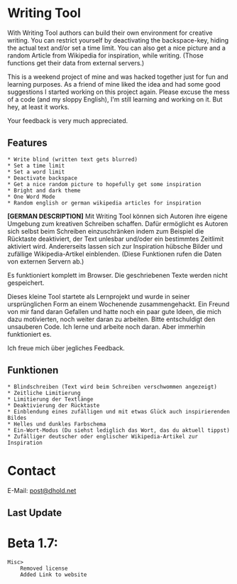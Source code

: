 # Writing Tool
With Writing Tool authors can build their own environment for creative writing. You can restrict yourself by deactivating the backspace-key, hiding the actual text and/or set a time limit.
You can also get a nice picture and a random Article from Wikipedia for inspiration, while writing.
(Those functions get their data from external servers.)

This is a weekend project of mine and was hacked together just for fun and learning purposes. 
As a friend of mine liked the idea and had some good suggestions I started working on this project again.
Please excuse the mess of a code (and my sloppy English), I'm still learning and working on it. But hey, at least it works.

Your feedback is very much appreciated.

## Features
    * Write blind (written text gets blurred)
    * Set a time limit
    * Set a word limit
    * Deactivate backspace
    * Get a nice random picture to hopefully get some inspiration
    * Bright and dark theme
    * One Word Mode 
    * Random english or german wikipedia articles for inspiration

**[GERMAN DESCRIPTION]**
Mit Writing Tool können sich Autoren ihre eigene Umgebung zum kreativen Schreiben schaffen. Dafür ermöglicht es Autoren sich selbst beim Schreiben einzuschränken indem zum Beispiel die Rücktaste deaktiviert, der Text unlesbar und/oder ein bestimmtes Zeitlimit aktiviert wird.
Andererseits lassen sich zur Inspiration hübsche Bilder und zufällige Wikipedia-Artikel einblenden. (Diese Funktionen rufen die Daten von externen Servern ab.)

Es funktioniert komplett im Browser. Die geschriebenen Texte werden nicht gespeichert.

Dieses kleine Tool startete als Lernprojekt und wurde in seiner ursprünglichen Form an einem Wochenende zusammengehackt. Ein Freund von mir fand daran Gefallen und hatte noch ein paar gute Ideen, die mich dazu motivierten, noch weiter daran zu arbeiten.
Bitte entschuldigt den unsauberen Code. Ich lerne und arbeite noch daran. Aber immerhin funktioniert es.

Ich freue mich über jegliches Feedback.

## Funktionen
    * Blindschreiben (Text wird beim Schreiben verschwommen angezeigt)
    * Zeitliche Limitierung
    * Limitierung der Textlänge
    * Deaktivierung der Rücktaste
    * Einblendung eines zufälligen und mit etwas Glück auch inspirierenden Bildes
    * Helles und dunkles Farbschema
    * Ein-Wort-Modus (Du siehst lediglich das Wort, das du aktuell tippst)
    * Zufälliger deutscher oder englischer Wikipedia-Artikel zur Inspiration

# Contact
E-Mail: post@dhold.net

## Last Update

# Beta 1.7:
    Misc> 
        Removed license
        Added Link to website

